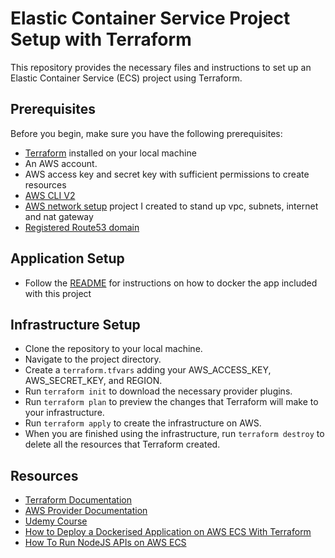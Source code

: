 # Elastic Container Service Project Setup with Terraform

This repository provides the necessary files and instructions to set up an Elastic Container Service (ECS) project using Terraform.


## Prerequisites
Before you begin, make sure you have the following prerequisites:

* [Terraform](https://developer.hashicorp.com/terraform/tutorials/aws-get-started/install-cli) installed on your local machine
* An AWS account.
* AWS access key and secret key with sufficient permissions to create resources
* [AWS CLI V2](https://docs.aws.amazon.com/cli/latest/userguide/getting-started-install.html)
* [AWS network setup](https://github.com/chris-piwinsky/aws_networking) project I created to stand up vpc, subnets, internet and nat gateway
* [Registered Route53 domain](https://docs.aws.amazon.com/Route53/latest/DeveloperGuide/domain-register.html)

## Application Setup

* Follow the [README](./src/README.MD) for instructions on how to docker the app included with this project

## Infrastructure Setup

* Clone the repository to your local machine.
* Navigate to the project directory.
* Create a `terraform.tfvars` adding your AWS_ACCESS_KEY, AWS_SECRET_KEY, and REGION.
* Run `terraform init` to download the necessary provider plugins.
* Run `terraform plan` to preview the changes that Terraform will make to your infrastructure.
* Run `terraform apply` to create the infrastructure on AWS.
* When you are finished using the infrastructure, run `terraform destroy` to delete all the resources that Terraform created.

## Resources

* [Terraform Documentation](https://developer.hashicorp.com/terraform/docs)
* [AWS Provider Documentation](https://registry.terraform.io/providers/hashicorp/aws/latest/docs)
* [Udemy Course](https://www.udemy.com/course/deploy-fargate-ecs-apps-infrastructure-aws-with-terraform/)
* [How to Deploy a Dockerised Application on AWS ECS With Terraform](https://medium.com/avmconsulting-blog/how-to-deploy-a-dockerised-node-js-application-on-aws-ecs-with-terraform-3e6bceb48785)
* [How To Run NodeJS APIs on AWS ECS](https://medium.com/bb-tutorials-and-thoughts/how-to-run-nodejs-apis-on-aws-ecs-f50c003b6921)